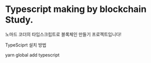 # Typescript making by blockchain Study.

노마드 코더의 타입스크립트로 블록체인 만들기 프로젝트입니다!

TypeSciprt 설치 방법

yarn global add typescript
